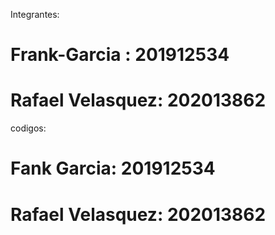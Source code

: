 
Integrantes: 

#  Frank-Garcia : 201912534 
# Rafael Velasquez: 202013862

codigos: 
# Fank Garcia: 201912534
# Rafael Velasquez: 202013862
